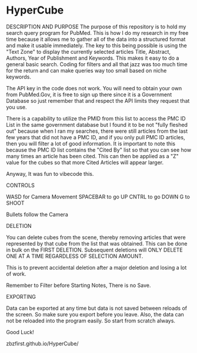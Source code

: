 # HyperCube
DESCRIPTION AND PURPOSE
The purpose of this repository is to hold my search query program for PubMed. This is how I do my research in my free time because it allows me to gather all of the data into a structured format and make it usable immediately. The key to this being possible is using the "Text Zone" to display the currently selected articles Title, Abstract, Authors, Year of Publishment and Keywords. This makes it easy to do a general basic search. Coding for filters and all that jazz was too much time for the return and can make queries way too small based on niche keywords.

The API key in the code does not work. You will need to obtain your own from PubMed.Gov, it is free to sign up there since it is a Government Database so just remember that and respect the API limits they request that you use.

There is a capability to utilize the PMID from this list to access the PMC ID List in the same government database but I found it to be not "fully fleshed out" because when I ran my searches, there were still articles from the last few years that did not have a PMC ID, and if you only pull PMC ID articles, then you will filter a lot of good information. It is important to note this because the PMC ID list contains the "Cited By" list so that you can see how many times an article has been cited. This can then be applied as a "Z" value for the cubes so that more Cited Articles will appear larger.

Anyway, It was fun to vibecode this.

CONTROLS

WASD for Camera Movement
SPACEBAR to go UP
CNTRL to go DOWN
G to SHOOT

Bullets follow the Camera

DELETION

You can delete cubes from the scene, thereby removing articles that were represented by that cube from the list that was obtained. This can be done in bulk on the FIRST DELETION. Subsequent deletions will ONLY DELETE ONE AT A TIME REGARDLESS OF SELECTION AMOUNT.

This is to prevent accidental deletion after a major deletion and losing a lot of work.

Remember to Filter before Starting Notes, There is no Save.

EXPORTING

Data can be exported at any time but data is not saved between reloads of the screen. So make sure you export before you leave. Also, the data can not be reloaded into the program easily. So start from scratch always.

Good Luck!

zbzfirst.github.io/HyperCube/
